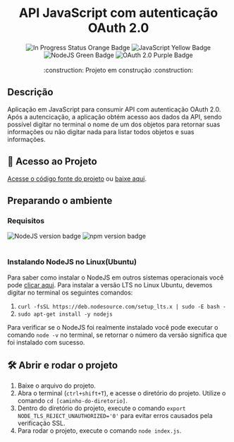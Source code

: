 <h1 align="center"> API JavaScript com autenticação OAuth 2.0 </h1>

<div align="center">
<img alt="In Progress Status Orange Badge" src="https://img.shields.io/badge/Status-In%20Progress-orange">
<img alt="JavaScript Yellow Badge" src="https://img.shields.io/badge/JavaScript-FFFF00">
<img alt="NodeJS Green Badge" src="https://img.shields.io/badge/NodeJS-A1C935">
<img alt="OAuth 2.0 Purple Badge" src="https://img.shields.io/badge/OAuth%202.0-0041C2">
</div> <br>

<div align="center">
:construction: Projeto em construção :construction:
</div>

<div>
  <h2> Descrição </h2>
  <p> Aplicação em JavaScript para consumir API com autenticação OAuth 2.0. Após a autencicação, a aplicação obtém acesso aos dados da API, sendo possível digitar no terminal o nome de um dos objetos para retornar suas informações ou não digitar nada para listar todos objetos e suas informações. </p>
</div>

<h2> 📁 Acesso ao Projeto </h2>
<p> <a href="https://github.com/Z0catelli/API/blob/main/index.js">Acesse o código fonte do projeto</a> ou <a href="https://github.com/Z0catelli/API/archive/refs/heads/main.zip">baixe aqui</a>.</p>

<h2>Preparando o ambiente</h2>
<h3>Requisitos</h3>
<div>
  <img alt="NodeJS version badge" src="https://img.shields.io/badge/NodeJS-v18.17.1-A1C935">
  <img alt="npm version badge" src="https://img.shields.io/badge/npm-v9.6.7-A1C935">
</div>
<br>

<h3>Instalando NodeJS no Linux(Ubuntu)</h3>
<p> Para saber como instalar o NodeJS em outros sistemas operacionais você pode <a href="">clicar aqui</a>. Para instalar a versão LTS no Linux Ubuntu, devemos digitar no terminal os seguintes comandos:</p>
<div>
  <ol>
    <li><code>curl -fsSL https://deb.nodesource.com/setup_lts.x | sudo -E bash -</code></li>
    <li><code>sudo apt-get install -y nodejs</code></li>
  </ol>
</div>
<p>Para verificar se o NodeJS foi realmente instalado você pode executar o comando <code>node -v</code> no terminal, se retornar o número da versão significa que foi instalado com sucesso.</p>

<h2> 🛠️ Abrir e rodar o projeto </h2>
<div>
  <ol>
    <li> Baixe o arquivo do projeto.</li>
    <li> Abra o terminal (<code>ctrl+shift+T</code>), e acesse o diretório do projeto. Utilize o comando <code>cd [caminho-do-diretorio]</code>. </li>
    <li> Dentro do diretório do projeto, execute o comando <code>export NODE_TLS_REJECT_UNAUTHORIZED='0'</code> para evitar erros causados pela verificação SSL.</li>
    <li> Para rodar o projeto, execute o comando <code>node index.js</code>. </li>
  </ol>  
</div>
